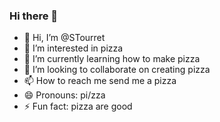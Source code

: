 ### Hi there 👋

<!---
STourret/STourret is a ✨ special ✨ repository because its `README.md` (this file) appears on your GitHub profile.
You can click the Preview link to take a look at your changes.
--->

- 👋 Hi, I’m @STourret
- 👀 I’m interested in pizza
- 🌱 I’m currently learning how to make pizza
- 💞️ I’m looking to collaborate on creating pizza
- 📫 How to reach me send me a pizza
- 😄 Pronouns: pi/zza
- ⚡ Fun fact: pizza are good
